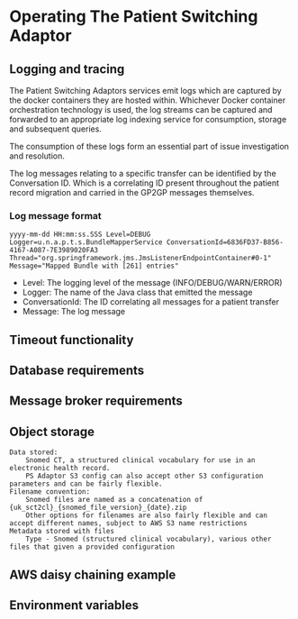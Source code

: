 # Operating The Patient Switching Adaptor

## Logging and tracing

The Patient Switching Adaptors services emit logs which are captured by the docker containers they are hosted within. Whichever Docker container orchestration technology is used, the log streams can be captured and forwarded to an appropriate log indexing service for consumption, storage and subsequent queries. 

The consumption of these logs form an essential part of issue investigation and resolution. 

The log messages relating to a specific transfer can be identified by the Conversation ID. Which is a correlating ID present throughout the patient record migration and carried in the GP2GP messages themselves.

### Log message format

```text
yyyy-mm-dd HH:mm:ss.SSS Level=DEBUG Logger=u.n.a.p.t.s.BundleMapperService ConversationId=6836FD37-B856-4167-A087-7E3989020FA3 Thread="org.springframework.jms.JmsListenerEndpointContainer#0-1" Message="Mapped Bundle with [261] entries"
```
- Level: The logging level of the message (INFO/DEBUG/WARN/ERROR) 
- Logger: The name of the Java class that emitted the message
- ConversationId: The ID correlating all messages for a patient transfer
- Message: The log message 

## Timeout functionality

## Database requirements

## Message broker requirements

## Object storage
    Data stored:
        Snomed CT, a structured clinical vocabulary for use in an electronic health record.
        PS Adaptor S3 config can also accept other S3 configuration parameters and can be fairly flexible.
    Filename convention:
        Snomed files are named as a concatenation of {uk_sct2cl}_{snomed_file_version}_{date}.zip      
        Other options for filenames are also fairly flexible and can accept different names, subject to AWS S3 name restrictions
    Metadata stored with files
        Type - Snomed (structured clinical vocabulary), various other files that given a provided configuration
        
## AWS daisy chaining example

## Environment variables



